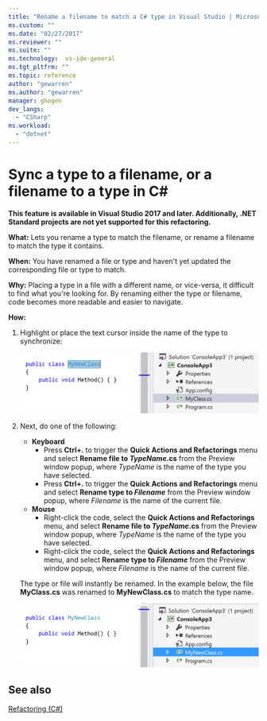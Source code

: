 ```yaml
---
title: "Rename a filename to match a C# type in Visual Studio | Microsoft Docs"
ms.custom: ""
ms.date: "02/27/2017"
ms.reviewer: ""
ms.suite: ""
ms.technology:  vs-ide-general
ms.tgt_pltfrm: ""
ms.topic: reference
author: "gewarren"
ms.author: "gewarren"
manager: ghogen
dev_langs: 
  - "CSharp"
ms.workload: 
  - "dotnet"
---
```

# Sync a type to a filename, or a filename to a type in C# #

<!-- VERSIONLESS -->
**This feature is available in Visual Studio 2017 and later.  Additionally, .NET Standard projects are not yet supported for this refactoring.**

**What:** Lets you rename a type to match the filename, or rename a filename to match the type it contains.

**When:** You have renamed a file or type and haven't yet updated the corresponding file or type to match. 

**Why:** Placing a type in a file with a different name, or vice-versa, it difficult to find what you're looking for.  By renaming either the type or filename, code becomes more readable and easier to navigate.

**How:**

1. Highlight or place the text cursor inside the name of the type to synchronize:

   ![Highlighted code](media/synctype-highlight-cs.png)

1. Next, do one of the following:
   * **Keyboard**
     * Press **Ctrl+.** to trigger the **Quick Actions and Refactorings** menu and select **Rename file to *TypeName*.cs** from the Preview window popup, where *TypeName* is the name of the type you have selected.
     * Press **Ctrl+.** to trigger the **Quick Actions and Refactorings** menu and select **Rename type to _Filename_** from the Preview window popup, where *Filename* is the name of the current file.
   * **Mouse**
     * Right-click the code, select the **Quick Actions and Refactorings** menu, and select **Rename file to *TypeName*.cs** from the Preview window popup, where *TypeName* is the name of the type you have selected.
     * Right-click the code, select the **Quick Actions and Refactorings** menu, and select **Rename type to _Filename_** from the Preview window popup, where *Filename* is the name of the current file.

   The type or file will instantly be renamed.  In the example below, the file **MyClass.cs** was renamed to **MyNewClass.cs** to match the type name.

   ![Inline result](media/synctype-result-cs.png)

## See also

[Refactoring (C#)](../refactoring-csharp.md)
